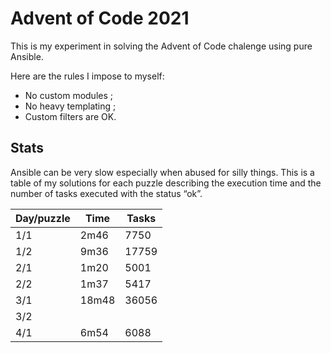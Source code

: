 # Advent of Code 2021

This is my experiment in solving the Advent of Code chalenge using pure Ansible.

Here are the rules I impose to myself:

- No custom modules ;
- No heavy templating ;
- Custom filters are OK.

## Stats

Ansible can be very slow especially when abused for silly things.
This is a table of my solutions for each puzzle describing the execution time and the number of tasks executed with the status “ok”.

| Day/puzzle |  Time | Tasks |
|------------|-------|-------|
| 1/1        |  2m46 | 7750  |
| 1/2        |  9m36 | 17759 |
| 2/1        |  1m20 | 5001  |
| 2/2        |  1m37 | 5417  |
| 3/1        | 18m48 | 36056 |
| 3/2        |       |       |
| 4/1        |  6m54 | 6088  |
